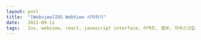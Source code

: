 ```yaml
---
layout: post
title:  "[Webview]IOS WebView 시작하기"
date:   2021-09-11
tags:   Ios, webview, react, javascript interface, 리액트, 웹뷰, 자바스크립트
---
```

